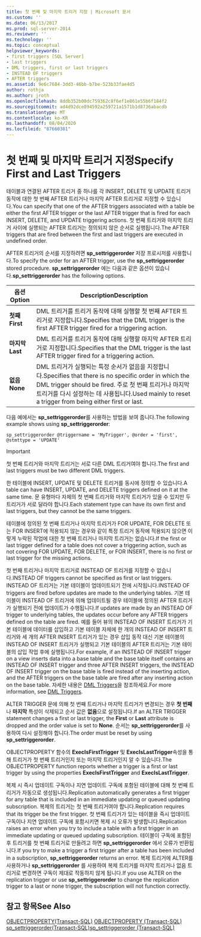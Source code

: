 ```yaml
---
title: 첫 번째 및 마지막 트리거 지정 | Microsoft 문서
ms.custom: ''
ms.date: 06/13/2017
ms.prod: sql-server-2014
ms.reviewer: ''
ms.technology: ''
ms.topic: conceptual
helpviewer_keywords:
- first triggers [SQL Server]
- last triggers
- DML triggers, first or last triggers
- INSTEAD OF triggers
- AFTER triggers
ms.assetid: 9e6c7684-3dd3-46bb-b7be-523b33fae4d5
author: rothja
ms.author: jroth
ms.openlocfilehash: 8ddb352b00dc759362c8f6ef1e861e55b6f184f2
ms.sourcegitcommit: ad4d92dce894592a259721a1571b1d8736abacdb
ms.translationtype: MT
ms.contentlocale: ko-KR
ms.lasthandoff: 08/04/2020
ms.locfileid: "87660381"
---
```

# <a name="specify-first-and-last-triggers"></a><span data-ttu-id="eae3a-102">첫 번째 및 마지막 트리거 지정</span><span class="sxs-lookup"><span data-stu-id="eae3a-102">Specify First and Last Triggers</span></span>
  <span data-ttu-id="eae3a-103">테이블과 연결된 AFTER 트리거 중 하나를 각 INSERT, DELETE 및 UPDATE 트리거 동작에 대한 첫 번째 AFTER 트리거나 마지막 AFTER 트리거로 지정할 수 있습니다.</span><span class="sxs-lookup"><span data-stu-id="eae3a-103">You can specify that one of the AFTER triggers associated with a table be either the first AFTER trigger or the last AFTER trigger that is fired for each INSERT, DELETE, and UPDATE triggering actions.</span></span> <span data-ttu-id="eae3a-104">첫 번째 트리거와 마지막 트리거 사이에 실행되는 AFTER 트리거는 정의되지 않은 순서로 실행됩니다.</span><span class="sxs-lookup"><span data-stu-id="eae3a-104">The AFTER triggers that are fired between the first and last triggers are executed in undefined order.</span></span>  
  
 <span data-ttu-id="eae3a-105">AFTER 트리거의 순서를 지정하려면 **sp_settriggerorder** 저장 프로시저를 사용합니다.</span><span class="sxs-lookup"><span data-stu-id="eae3a-105">To specify the order for an AFTER trigger, use the **sp_settriggerorder** stored procedure.</span></span> <span data-ttu-id="eae3a-106">**sp_settriggerorder** 에는 다음과 같은 옵션이 있습니다.</span><span class="sxs-lookup"><span data-stu-id="eae3a-106">**sp_settriggerorder** has the following options.</span></span>  
  
|<span data-ttu-id="eae3a-107">옵션</span><span class="sxs-lookup"><span data-stu-id="eae3a-107">Option</span></span>|<span data-ttu-id="eae3a-108">Description</span><span class="sxs-lookup"><span data-stu-id="eae3a-108">Description</span></span>|  
|------------|-----------------|  
|<span data-ttu-id="eae3a-109">**첫째**</span><span class="sxs-lookup"><span data-stu-id="eae3a-109">**First**</span></span>|<span data-ttu-id="eae3a-110">DML 트리거를 트리거 동작에 대해 실행할 첫 번째 AFTER 트리거로 지정합니다.</span><span class="sxs-lookup"><span data-stu-id="eae3a-110">Specifies that the DML trigger is the first AFTER trigger fired for a triggering action.</span></span>|  
|<span data-ttu-id="eae3a-111">**마지막**</span><span class="sxs-lookup"><span data-stu-id="eae3a-111">**Last**</span></span>|<span data-ttu-id="eae3a-112">DML 트리거를 트리거 동작에 대해 실행할 마지막 AFTER 트리거로 지정합니다.</span><span class="sxs-lookup"><span data-stu-id="eae3a-112">Specifies that the DML trigger is the last AFTER trigger fired for a triggering action.</span></span>|  
|<span data-ttu-id="eae3a-113">**없음**</span><span class="sxs-lookup"><span data-stu-id="eae3a-113">**None**</span></span>|<span data-ttu-id="eae3a-114">DML 트리거가 실행되는 특정 순서가 없음을 지정합니다.</span><span class="sxs-lookup"><span data-stu-id="eae3a-114">Specifies that there is no specific order in which the DML trigger should be fired.</span></span> <span data-ttu-id="eae3a-115">주로 첫 번째 트리거나 마지막 트리거를 다시 설정하는 데 사용됩니다.</span><span class="sxs-lookup"><span data-stu-id="eae3a-115">Used mainly to reset a trigger from being either first or last.</span></span>|  
  
 <span data-ttu-id="eae3a-116">다음 예에서는 **sp_settriggerorder**를 사용하는 방법을 보여 줍니다.</span><span class="sxs-lookup"><span data-stu-id="eae3a-116">The following example shows using **sp_settriggerorder**:</span></span>  
  
```  
sp_settriggerorder @triggername = 'MyTrigger', @order = 'first', @stmttype = 'UPDATE'  
```  
  
> [!IMPORTANT]  
>  <span data-ttu-id="eae3a-117">첫 번째 트리거와 마지막 트리거는 서로 다른 DML 트리거여야 합니다.</span><span class="sxs-lookup"><span data-stu-id="eae3a-117">The first and last triggers must be two different DML triggers.</span></span>  
  
 <span data-ttu-id="eae3a-118">한 테이블에 INSERT, UPDATE 및 DELETE 트리거를 동시에 정의할 수 있습니다.</span><span class="sxs-lookup"><span data-stu-id="eae3a-118">A table can have INSERT, UPDATE, and DELETE triggers defined on it at the same time.</span></span> <span data-ttu-id="eae3a-119">문 유형마다 자체의 첫 번째 트리거와 마지막 트리거가 있을 수 있지만 두 트리거가 서로 달라야 합니다.</span><span class="sxs-lookup"><span data-stu-id="eae3a-119">Each statement type can have its own first and last triggers, but they cannot be the same triggers.</span></span>  
  
 <span data-ttu-id="eae3a-120">테이블에 정의된 첫 번째 트리거나 마지막 트리거가 FOR UPDATE, FOR DELETE 또는 FOR INSERT에 적용되지 않는 경우와 같이 특정 트리거 동작에 적용되지 않으면 이렇게 누락된 작업에 대한 첫 번째 트리거나 마지막 트리거는 없습니다.</span><span class="sxs-lookup"><span data-stu-id="eae3a-120">If the first or last trigger defined for a table does not cover a triggering action, such as not covering FOR UPDATE, FOR DELETE, or FOR INSERT, there is no first or last trigger for the missing actions.</span></span>  
  
 <span data-ttu-id="eae3a-121">첫 번째 트리거나 마지막 트리거로 INSTEAD OF 트리거를 지정할 수 없습니다.</span><span class="sxs-lookup"><span data-stu-id="eae3a-121">INSTEAD OF triggers cannot be specified as first or last triggers.</span></span> <span data-ttu-id="eae3a-122">INSTEAD OF 트리거는 기본 테이블이 업데이트되기 전에 시작됩니다.</span><span class="sxs-lookup"><span data-stu-id="eae3a-122">INSTEAD OF triggers are fired before updates are made to the underlying tables.</span></span> <span data-ttu-id="eae3a-123">기본 테이블이 INSTEAD OF 트리거에 의해 업데이트될 경우 테이블에 정의된 AFTER 트리거가 실행되기 전에 업데이트가 수행됩니다.</span><span class="sxs-lookup"><span data-stu-id="eae3a-123">If updates are made by an INSTEAD OF trigger to underlying tables, the updates occur before any AFTER triggers defined on the table are fired.</span></span> <span data-ttu-id="eae3a-124">예를 들어 뷰의 INSTEAD OF INSERT 트리거가 기본 테이블에 데이터를 삽입하고 기본 테이블 자체에 한 개의 INSTEAD OF INSERT 트리거와 세 개의 AFTER INSERT 트리거가 있는 경우 삽입 동작 대신 기본 테이블의 INSTEAD OF INSERT 트리거가 실행되고 기본 테이블의 AFTER 트리거는 기본 테이블의 삽입 작업 후에 실행됩니다.</span><span class="sxs-lookup"><span data-stu-id="eae3a-124">For example, if an INSTEAD OF INSERT trigger on a view inserts data into a base table and the base table itself contains an INSTEAD OF INSERT trigger and three AFTER INSERT triggers, the INSTEAD OF INSERT trigger on the base table is fired instead of the inserting action, and the AFTER triggers on the base table are fired after any inserting action on the base table.</span></span> <span data-ttu-id="eae3a-125">자세한 내용은 [DML Triggers](dml-triggers.md)을 참조하세요.</span><span class="sxs-lookup"><span data-stu-id="eae3a-125">For more information, see [DML Triggers](dml-triggers.md).</span></span>  
  
 <span data-ttu-id="eae3a-126">ALTER TRIGGER 문에 의해 첫 번째 트리거나 마지막 트리거가 변경되는 경우 **첫 번째** 나 **마지막** 특성이 삭제되고 순서 값은 **없음**으로 설정됩니다.</span><span class="sxs-lookup"><span data-stu-id="eae3a-126">If an ALTER TRIGGER statement changes a first or last trigger, the **First** or **Last** attribute is dropped and the order value is set to **None**.</span></span> <span data-ttu-id="eae3a-127">순서는 **sp_settriggerorder**를 사용하여 다시 설정해야 합니다.</span><span class="sxs-lookup"><span data-stu-id="eae3a-127">The order must be reset by using **sp_settriggerorder**.</span></span>  
  
 <span data-ttu-id="eae3a-128">OBJECTPROPERTY 함수의 **ExecIsFirstTrigger** 및 **ExecIsLastTrigger**속성을 통해 트리거가 첫 번째 트리거인지 또는 마지막 트리거인지 알 수 있습니다.</span><span class="sxs-lookup"><span data-stu-id="eae3a-128">The OBJECTPROPERTY function reports whether a trigger is a first or last trigger by using the properties **ExecIsFirstTrigger** and **ExecIsLastTrigger**.</span></span>  
  
 <span data-ttu-id="eae3a-129">복제 시 즉시 업데이트 구독이나 지연 업데이트 구독에 포함된 테이블에 대해 첫 번째 트리거가 자동으로 생성됩니다.</span><span class="sxs-lookup"><span data-stu-id="eae3a-129">Replication automatically generates a first trigger for any table that is included in an immediate updating or queued updating subscription.</span></span> <span data-ttu-id="eae3a-130">복제의 트리거는 첫 번째 트리거여야 합니다.</span><span class="sxs-lookup"><span data-stu-id="eae3a-130">Replication requires that its trigger be the first trigger.</span></span> <span data-ttu-id="eae3a-131">첫 번째 트리거가 있는 테이블을 즉시 업데이트 구독이나 지연 업데이트 구독에 포함시키면 복제 시 오류가 발생합니다.</span><span class="sxs-lookup"><span data-stu-id="eae3a-131">Replication raises an error when you try to include a table with a first trigger in an immediate updating or queued updating subscription.</span></span> <span data-ttu-id="eae3a-132">테이블이 구독에 포함된 후 트리거를 첫 번째 트리거로 만들려고 하면 **sp_settriggerorder** 에서 오류가 반환됩니다.</span><span class="sxs-lookup"><span data-stu-id="eae3a-132">If you try to make a trigger a first trigger after a table has been included in a subscription, **sp_settriggerorder** returns an error.</span></span> <span data-ttu-id="eae3a-133">복제 트리거에 ALTER를 사용하거나 **sp_settriggerorder** 를 사용하여 복제 트리거를 마지막 트리거나 없음 트리거로 변경하면 구독이 제대로 작동하지 않게 됩니다.</span><span class="sxs-lookup"><span data-stu-id="eae3a-133">If you use ALTER on the replication trigger or use **sp_settriggerorder** to change the replication trigger to a last or none trigger, the subscription will not function correctly.</span></span>  
  
## <a name="see-also"></a><span data-ttu-id="eae3a-134">참고 항목</span><span class="sxs-lookup"><span data-stu-id="eae3a-134">See Also</span></span>  
 <span data-ttu-id="eae3a-135">[OBJECTPROPERTY&#40;Transact-SQL&#41;](/sql/t-sql/functions/objectpropertyex-transact-sql) </span><span class="sxs-lookup"><span data-stu-id="eae3a-135">[OBJECTPROPERTY &#40;Transact-SQL&#41;](/sql/t-sql/functions/objectpropertyex-transact-sql) </span></span>  
 [<span data-ttu-id="eae3a-136">sp_settriggerorder&#40;Transact-SQL&#41;</span><span class="sxs-lookup"><span data-stu-id="eae3a-136">sp_settriggerorder &#40;Transact-SQL&#41;</span></span>](/sql/relational-databases/system-stored-procedures/sp-settriggerorder-transact-sql)  
  
  
